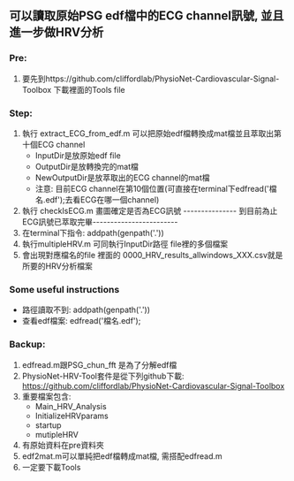 ## 可以讀取原始PSG edf檔中的ECG channel訊號, 並且進一步做HRV分析
### Pre:
1. 要先到https://github.com/cliffordlab/PhysioNet-Cardiovascular-Signal-Toolbox 下載裡面的Tools file
### Step:
1. 執行 extract_ECG_from_edf.m  可以把原始edf檔轉換成mat檔並且萃取出第十個ECG channel
   * InputDir是放原始edf file
   * OutputDir是放轉換完的mat檔
   * NewOutputDir是放萃取出的ECG channel的mat檔
   * 注意: 目前ECG channel在第10個位置(可直接在terminal下edfread('檔名.edf');去看ECG在哪一個channel)
3. 執行 checkIsECG.m 畫圖確定是否為ECG訊號
--------------- 到目前為止ECG訊號已萃取完畢------------------------
4. 在terminal下指令: addpath(genpath('.'))
5. 執行multipleHRV.m 可同執行InputDir路徑 file裡的多個檔案
6. 會出現對應檔名的file 裡面的 0000_HRV_results_allwindows_XXX.csv就是所要的HRV分析檔案

### Some useful instructions
  * 路徑讀取不到: addpath(genpath('.'))
  * 查看edf檔案: edfread('檔名.edf');

### Backup: 
1. edfread.m跟PSG_chun_fft 是為了分解edf檔
2. PhysioNet-HRV-Tool套件是從下列github下載: https://github.com/cliffordlab/PhysioNet-Cardiovascular-Signal-Toolbox
3. 重要檔案包含:
    * Main_HRV_Analysis
    * InitializeHRVparams
    * startup
    * mutipleHRV
4. 有原始資料在pre資料夾
5. edf2mat.m可以單純把edf檔轉成mat檔, 需搭配edfread.m
6. 一定要下載Tools
